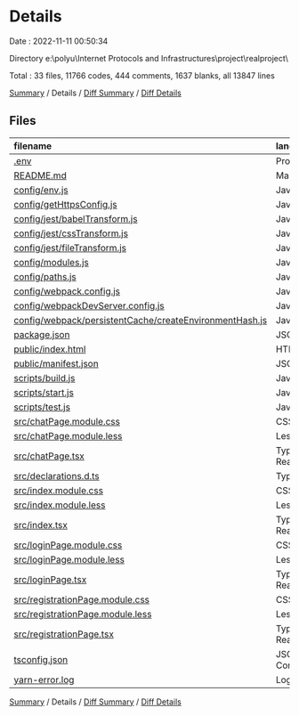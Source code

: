 # Details

Date : 2022-11-11 00:50:34

Directory e:\\polyu\\Internet Protocols and Infrastructures\\project\\realproject\\

Total : 33 files,  11766 codes, 444 comments, 1637 blanks, all 13847 lines

[Summary](results.md) / Details / [Diff Summary](diff.md) / [Diff Details](diff-details.md)

## Files
| filename | language | code | comment | blank | total |
| :--- | :--- | ---: | ---: | ---: | ---: |
| [.env](/.env) | Properties | 2 | 0 | 0 | 2 |
| [README.md](/README.md) | Markdown | 26 | 0 | 21 | 47 |
| [config/env.js](/config/env.js) | JavaScript | 59 | 35 | 11 | 105 |
| [config/getHttpsConfig.js](/config/getHttpsConfig.js) | JavaScript | 51 | 7 | 9 | 67 |
| [config/jest/babelTransform.js](/config/jest/babelTransform.js) | JavaScript | 25 | 0 | 5 | 30 |
| [config/jest/cssTransform.js](/config/jest/cssTransform.js) | JavaScript | 9 | 3 | 3 | 15 |
| [config/jest/fileTransform.js](/config/jest/fileTransform.js) | JavaScript | 31 | 4 | 6 | 41 |
| [config/modules.js](/config/modules.js) | JavaScript | 80 | 30 | 25 | 135 |
| [config/paths.js](/config/paths.js) | JavaScript | 55 | 10 | 13 | 78 |
| [config/webpack.config.js](/config/webpack.config.js) | JavaScript | 556 | 183 | 24 | 763 |
| [config/webpackDevServer.config.js](/config/webpackDevServer.config.js) | JavaScript | 63 | 58 | 7 | 128 |
| [config/webpack/persistentCache/createEnvironmentHash.js](/config/webpack/persistentCache/createEnvironmentHash.js) | JavaScript | 7 | 0 | 3 | 10 |
| [package.json](/package.json) | JSON | 152 | 0 | 1 | 153 |
| [public/index.html](/public/index.html) | HTML | 20 | 23 | 1 | 44 |
| [public/manifest.json](/public/manifest.json) | JSON | 25 | 0 | 1 | 26 |
| [scripts/build.js](/scripts/build.js) | JavaScript | 174 | 21 | 23 | 218 |
| [scripts/start.js](/scripts/start.js) | JavaScript | 122 | 17 | 16 | 155 |
| [scripts/test.js](/scripts/test.js) | JavaScript | 36 | 7 | 10 | 53 |
| [src/chatPage.module.css](/src/chatPage.module.css) | CSS | 262 | 0 | 1 | 263 |
| [src/chatPage.module.less](/src/chatPage.module.less) | Less | 262 | 28 | 58 | 348 |
| [src/chatPage.tsx](/src/chatPage.tsx) | TypeScript React | 275 | 11 | 33 | 319 |
| [src/declarations.d.ts](/src/declarations.d.ts) | TypeScript | 1 | 0 | 0 | 1 |
| [src/index.module.css](/src/index.module.css) | CSS | 30 | 0 | 1 | 31 |
| [src/index.module.less](/src/index.module.less) | Less | 30 | 0 | 5 | 35 |
| [src/index.tsx](/src/index.tsx) | TypeScript React | 23 | 0 | 2 | 25 |
| [src/loginPage.module.css](/src/loginPage.module.css) | CSS | 60 | 0 | 1 | 61 |
| [src/loginPage.module.less](/src/loginPage.module.less) | Less | 60 | 0 | 9 | 69 |
| [src/loginPage.tsx](/src/loginPage.tsx) | TypeScript React | 108 | 4 | 10 | 122 |
| [src/registrationPage.module.css](/src/registrationPage.module.css) | CSS | 80 | 0 | 1 | 81 |
| [src/registrationPage.module.less](/src/registrationPage.module.less) | Less | 84 | 3 | 24 | 111 |
| [src/registrationPage.tsx](/src/registrationPage.tsx) | TypeScript React | 238 | 0 | 21 | 259 |
| [tsconfig.json](/tsconfig.json) | JSON with Comments | 28 | 0 | 1 | 29 |
| [yarn-error.log](/yarn-error.log) | Log | 8,732 | 0 | 1,291 | 10,023 |

[Summary](results.md) / Details / [Diff Summary](diff.md) / [Diff Details](diff-details.md)